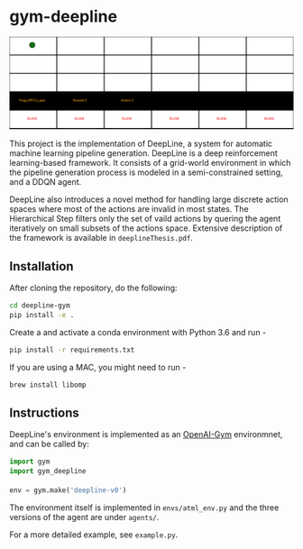 # gym-deepline
![](render.gif)

This project is the implementation of DeepLine, a system for automatic machine learning pipeline generation. 
DeepLine is a deep reinforcement learning-based framework. It consists of a grid-world environment in which the pipeline generation process is modeled in a semi-constrained setting, and a DDQN agent.

DeepLine also introduces a novel method for handling large discrete action spaces where most of the actions are invalid in most states. The Hierarchical Step filters only the set of vaild actions by quering the agent iteratively on small subsets of the actions space. 
Extensive description of the framework is available in `deeplineThesis.pdf`.

## Installation
After cloning the repository, do the following:
```bash
cd deepline-gym
pip install -e .
```
Create a and activate a conda environment with Python 3.6 and run -
```bash
pip install -r requirements.txt
```
If you are using a MAC, you might need to run - 
```bash
brew install libomp
```

## Instructions
DeepLine's environment is implemented as an [OpenAI-Gym](https://gym.openai.com/) environmnet, and can be called by:
```python
import gym
import gym_deepline

env = gym.make('deepline-v0')
```

The environment itself is implemented in `envs/atml_env.py` and the three versions of the agent are under `agents/`.

For a more detailed example, see `example.py`.

